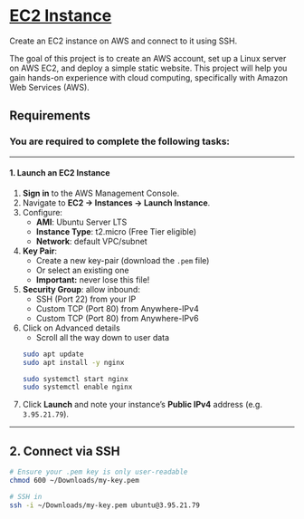 # [EC2 Instance](https://roadmap.sh/projects/ec2-instance)

Create an EC2 instance on AWS and connect to it using SSH.

The goal of this project is to create an AWS account, set up a Linux server on AWS EC2, and deploy a simple static website. This project will help you gain hands-on experience with cloud computing, specifically with Amazon Web Services (AWS).

## Requirements

### You are required to complete the following tasks:
---

#### 1. Launch an EC2 Instance

1. **Sign in** to the AWS Management Console.  
2. Navigate to **EC2 → Instances → Launch Instance**.  
3. Configure:  
   - **AMI**: Ubuntu Server LTS  
   - **Instance Type**: t2.micro (Free Tier eligible)  
   - **Network**: default VPC/subnet  
4. **Key Pair**:  
   - Create a new key-pair (download the `.pem` file)  
   - Or select an existing one  
   - **Important:** never lose this file!  
5. **Security Group**: allow inbound:  
   - SSH (Port 22) from your IP  
   - Custom TCP (Port 80) from Anywhere-IPv4
   - Custom TCP (Port 80) from Anywhere-IPv6
6. Click on Advanced details
   - Scroll all the way down to user data
   ```bash
   sudo apt update
   sudo apt install -y nginx

   sudo systemctl start nginx
   sudo systemctl enable nginx
   ```
7. Click **Launch** and note your instance’s **Public IPv4** address (e.g. `3.95.21.79`).

---

## 2. Connect via SSH

```bash
# Ensure your .pem key is only user-readable
chmod 600 ~/Downloads/my-key.pem

# SSH in
ssh -i ~/Downloads/my-key.pem ubuntu@3.95.21.79






